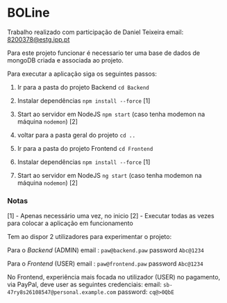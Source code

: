 # BOLine

Trabalho realizado com participação de Daniel Teixeira email: 8200378@estg.ipp.pt

Para este projeto funcionar é necessario ter uma base de dados de mongoDB criada e associada ao projeto.

Para executar a aplicação siga os seguintes passos:

1. Ir para a pasta do projeto Backend `cd Backend`
2. Instalar dependências `npm install --force` [1]
3. Start ao servidor em NodeJS `npm start` (caso tenha modemon na máquina `nodemon`) [2]

4. voltar para a pasta geral do projeto `cd ..`

5. Ir para a pasta do projeto Frontend `cd Frontend`
6. Instalar dependências `npm install --force` [1]
7. Start ao servidor em NodeJS `ng start` (caso tenha modemon na máquina `nodemon`) [2]


### Notas
[1] - Apenas necessário uma vez, no inicio
[2] - Executar todas as vezes para colocar a aplicação em funcionamento


Tem ao dispor 2 utilizadores para experimentar o projeto:

Para o *Backend* (ADMIN)
email : `paw@backend.paw`
password `Abc@1234`

Para o *Frontend* (USER)
email : `paw@frontend.paw`
password `Abc@1234`


No Frontend, experiência mais focada no utilizador (USER) no pagamento, via PayPal, deve user as seguintes credenciais:
email: `sb-47ry8s26108547@personal.example.com`
password: `cq@>0QbE`
